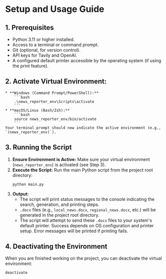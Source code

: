 # Setup and Usage Guide

## 1. Prerequisites

* Python 3.11 or higher installed.
* Access to a terminal or command prompt.
* Git (optional, for version control).
* API keys for Tavily and OpenAI.
* A configured default printer accessible by the operating system (if using the print feature).

## 2.  **Activate Virtual Environment:**
    * **Windows (Command Prompt/PowerShell):**
        ```bash
        .\news_reporter_env\Scripts\activate
        ```
    * **macOS/Linux (Bash/Zsh):**
        ```bash
        source news_reporter_env/bin/activate
        ```
    Your terminal prompt should now indicate the active environment (e.g., `(news_reporter_env)`).

## 3. Running the Script

1.  **Ensure Environment is Active:** Make sure your virtual environment (`news_reporter_env`) is activated (see Step 3).
2.  **Execute the Script:** Run the main Python script from the project root directory:
    ```bash
    python main.py
    ```
3.  **Output:**
    * The script will print status messages to the console indicating the search, generation, and printing steps.
    * `.docx` files (e.g., `local_news.docx`, `regional_news.docx`, etc.) will be generated in the project root directory.
    * The script will attempt to send these `.docx` files to your system's default printer. Success depends on OS configuration and printer setup. Error messages will be printed if printing fails.

## 4. Deactivating the Environment

When you are finished working on the project, you can deactivate the virtual environment:
```bash
deactivate
